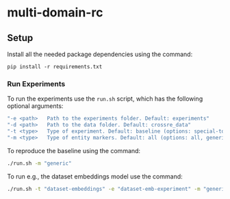 # multi-domain-rc

## Setup
Install all the needed package dependencies using the command:
```
pip install -r requirements.txt
```

### Run Experiments
To run the experiments use the `run.sh` script, which has the following optional arguments:

```bash
"-e <path>   Path to the experiments folder. Default: experiments"
"-d <path>   Path to the data folder. Default: crossre_data"
"-t <type>   Type of experiment. Default: baseline (options: special-token, dataset-embeddings, baseline)"
"-m <type>   Type of entity markers. Default: all (options: all, generic, none)"
```

To reproduce the baseline using the command:
```bash
./run.sh -m "generic"
```

To run e.g., the dataset embeddings model use the command:

```bash
./run.sh -t "dataset-embeddings" -e "dataset-emb-experiment" -m "generic"
```
